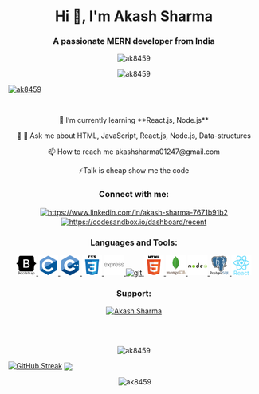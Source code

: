 
<h1 align="center">Hi 👋, I'm Akash Sharma</h1>
<h3 align="center"  >A passionate MERN developer from India</h3>
<p align="center"> <img src="https://res.cloudinary.com/practicaldev/image/fetch/s--z_y4wDUd--/c_imagga_scale,f_auto,fl_progressive,h_420,q_66,w_1000/https://thepracticaldev.s3.amazonaws.com/i/n9b2p3j0h1mdqvms3ogc.gif" alt="ak8459" /> </p> 
<!-- [![MasterHead](https://camo.githubusercontent.com/cae12fddd9d6982901d82580bdf321d81fb299141098ca1c2d4891870827bf17/68747470733a2f2f6d69726f2e6d656469756d2e636f6d2f6d61782f313336302f302a37513379765349765f7430696f4a2d5a2e676966)](https://ak8459.github.io) -->


<p align="center"> <img src="https://komarev.com/ghpvc/?username=ak8459&label=Profile%20views&color=0e75b6&style=flat" alt="ak8459" /> </p>
<!-- <img align="right" alt="coding" width="350" height="200"src="https://camo.githubusercontent.com/5ddf73ad3a205111cf8c686f687fc216c2946a75005718c8da5b837ad9de78c9/68747470733a2f2f7468756d62732e6766796361742e636f6d2f4576696c4e657874446576696c666973682d736d616c6c2e676966"/> -->

<p align="left"> <a href="https://github.com/ryo-ma/github-profile-trophy"><img src="https://github-profile-trophy.vercel.app/?username=ak8459" alt="ak8459" /></a> </p>

<p align="left"> <a href="https://twitter.com/" target="blank"><img src="https://img.shields.io/twitter/follow/?logo=twitter&style=for-the-badge" alt="" /></a> </p>

<p align="center">🌱 I’m currently learning **React.js, Node.js** </p>
<p align="center">🌱 💬 Ask me about HTML, JavaScript, React.js, Node.js, Data-structures</p>
<p align="center">📫 How to reach me <a>akashsharma01247@gmail.com </a> </p>
<p align="center">⚡Talk is cheap show me the code</p>





<h3 align="center">Connect with me:</h3>
<p align="center">
<a href="https://linkedin.com/in/https://www.linkedin.com/in/akash-sharma-7671b91b2" target="blank"><img align="center" src="https://raw.githubusercontent.com/rahuldkjain/github-profile-readme-generator/master/src/images/icons/Social/linked-in-alt.svg" alt="https://www.linkedin.com/in/akash-sharma-7671b91b2" height="30" width="40" /></a>
<a href="https://codesandbox.com/https://codesandbox.io/dashboard/recent" target="blank"><img align="center" src="https://raw.githubusercontent.com/rahuldkjain/github-profile-readme-generator/master/src/images/icons/Social/codesandbox.svg" alt="https://codesandbox.io/dashboard/recent" height="30" width="40" /></a>
</p>

<h3 align="center">Languages and Tools:</h3>
<p align="center"> <a href="https://getbootstrap.com" target="_blank" rel="noreferrer"> <img src="https://raw.githubusercontent.com/devicons/devicon/master/icons/bootstrap/bootstrap-plain-wordmark.svg" alt="bootstrap" width="40" height="40"/> </a> <a href="https://www.cprogramming.com/" target="_blank" rel="noreferrer"> <img src="https://raw.githubusercontent.com/devicons/devicon/master/icons/c/c-original.svg" alt="c" width="40" height="40"/> </a> <a href="https://www.w3schools.com/cpp/" target="_blank" rel="noreferrer"> <img src="https://raw.githubusercontent.com/devicons/devicon/master/icons/cplusplus/cplusplus-original.svg" alt="cplusplus" width="40" height="40"/> </a> <a href="https://www.w3schools.com/css/" target="_blank" rel="noreferrer"> <img src="https://raw.githubusercontent.com/devicons/devicon/master/icons/css3/css3-original-wordmark.svg" alt="css3" width="40" height="40"/> </a> <a href="https://expressjs.com" target="_blank" rel="noreferrer"> <img src="https://raw.githubusercontent.com/devicons/devicon/master/icons/express/express-original-wordmark.svg" alt="express" width="40" height="40"/> </a> <a href="https://git-scm.com/" target="_blank" rel="noreferrer"> <img src="https://www.vectorlogo.zone/logos/git-scm/git-scm-icon.svg" alt="git" width="40" height="40"/> </a> <a href="https://www.w3.org/html/" target="_blank" rel="noreferrer"> <img src="https://raw.githubusercontent.com/devicons/devicon/master/icons/html5/html5-original-wordmark.svg" alt="html5" width="40" height="40"/> </a> <a href="https://www.mongodb.com/" target="_blank" rel="noreferrer"> <img src="https://raw.githubusercontent.com/devicons/devicon/master/icons/mongodb/mongodb-original-wordmark.svg" alt="mongodb" width="40" height="40"/> </a> <a href="https://nodejs.org" target="_blank" rel="noreferrer"> <img src="https://raw.githubusercontent.com/devicons/devicon/master/icons/nodejs/nodejs-original-wordmark.svg" alt="nodejs" width="40" height="40"/> </a> <a href="https://www.postgresql.org" target="_blank" rel="noreferrer"> <img src="https://raw.githubusercontent.com/devicons/devicon/master/icons/postgresql/postgresql-original-wordmark.svg" alt="postgresql" width="40" height="40"/> </a> <a href="https://reactjs.org/" target="_blank" rel="noreferrer"> <img src="https://raw.githubusercontent.com/devicons/devicon/master/icons/react/react-original-wordmark.svg" alt="react" width="40" height="40"/> </a> </p>

<h3 align="center"  >Support:</h3>
<p align="center"><a href="https://www.buymeacoffee.com/Akash Sharma"> <img  src="https://cdn.buymeacoffee.com/buttons/v2/default-yellow.png" height="50" width="210" alt="Akash Sharma" /></a></p><br><be><br>

<p align="center" ><img  src="https://github-readme-stats.vercel.app/api/top-langs?username=ak8459&show_icons=true&locale=en&layout=compact" alt="ak8459" /></p>

 [![GitHub Streak](https://github-readme-streak-stats.herokuapp.com?user=ak8459&theme=transparent&border_radius=4.4&type=png)](https://git.io/streak-stats) 
  <img  align="center" class="img" src="https://github-readme-streak-stats.herokuapp.com?user=ak8459&theme=transparent&border_radius=4.4&type=png" />
<p align="center" >&nbsp;<img  src="https://github-readme-stats.vercel.app/api?username=ak8459&show_icons=true&locale=en" alt="ak8459" /></p>

